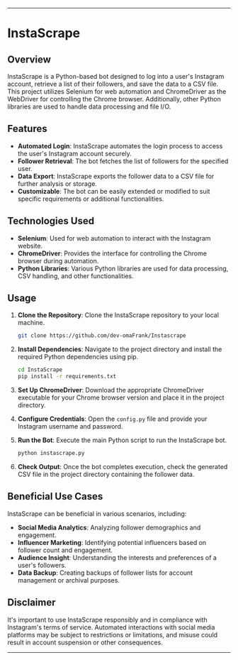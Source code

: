
---

# InstaScrape

## Overview

InstaScrape is a Python-based bot designed to log into a user's Instagram account, retrieve a list of their followers, and save the data to a CSV file. This project utilizes Selenium for web automation and ChromeDriver as the WebDriver for controlling the Chrome browser. Additionally, other Python libraries are used to handle data processing and file I/O.

## Features

- **Automated Login**: InstaScrape automates the login process to access the user's Instagram account securely.
- **Follower Retrieval**: The bot fetches the list of followers for the specified user.
- **Data Export**: InstaScrape exports the follower data to a CSV file for further analysis or storage.
- **Customizable**: The bot can be easily extended or modified to suit specific requirements or additional functionalities.

## Technologies Used

- **Selenium**: Used for web automation to interact with the Instagram website.
- **ChromeDriver**: Provides the interface for controlling the Chrome browser during automation.
- **Python Libraries**: Various Python libraries are used for data processing, CSV handling, and other functionalities.

## Usage

1. **Clone the Repository**: Clone the InstaScrape repository to your local machine.
   ```bash
   git clone https://github.com/dev-omaFrank/Instascrape
   ```

2. **Install Dependencies**: Navigate to the project directory and install the required Python dependencies using pip.
   ```bash
   cd InstaScrape
   pip install -r requirements.txt
   ```

3. **Set Up ChromeDriver**: Download the appropriate ChromeDriver executable for your Chrome browser version and place it in the project directory.

4. **Configure Credentials**: Open the `config.py` file and provide your Instagram username and password.

5. **Run the Bot**: Execute the main Python script to run the InstaScrape bot.
   ```bash
   python instascrape.py
   ```

6. **Check Output**: Once the bot completes execution, check the generated CSV file in the project directory containing the follower data.

## Beneficial Use Cases

InstaScrape can be beneficial in various scenarios, including:

- **Social Media Analytics**: Analyzing follower demographics and engagement.
- **Influencer Marketing**: Identifying potential influencers based on follower count and engagement.
- **Audience Insight**: Understanding the interests and preferences of a user's followers.
- **Data Backup**: Creating backups of follower lists for account management or archival purposes.

## Disclaimer

It's important to use InstaScrape responsibly and in compliance with Instagram's terms of service. Automated interactions with social media platforms may be subject to restrictions or limitations, and misuse could result in account suspension or other consequences.

---
